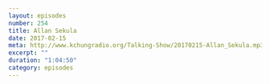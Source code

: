 ```yaml
---
layout: episodes
number: 254
title: Allan Sekula
date: 2017-02-15
meta: http://www.kchungradio.org/Talking-Show/20170215-Allan_Sekula.mp3
excerpt: ""
duration: "1:04:50"
category: episodes
---
```

